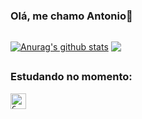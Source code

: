 ### Olá, me chamo Antonio👋

## 

<a href="https://github.com/antonioneto2/github-readme-stats"><img align="center" src="https://github-readme-stats.vercel.app/api?username=antonioneto2&show_icons=true&include_all_commits=true&theme=dark&hide_border=true" alt="Anurag's github stats" /></a> 
<a href="https://github.com/antonioneto2/github-readme-stats"><img align="center" src="https://github-readme-stats.vercel.app/api/top-langs/?username=antonioneto2&layout=compact&theme=dark&hide_border=true" /></a> 

## 

### Estudando no momento: 

<code><img height="25" alt="C" src="https://img.shields.io/badge/C-00599C?style=for-the-badge&logo=c&logoColor=white"></code>
